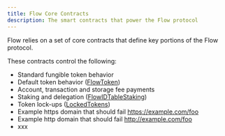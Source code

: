 ```yaml
---
title: Flow Core Contracts
description: The smart contracts that power the Flow protocol
---
```


Flow relies on a set of core contracts that define key portions of the
Flow protocol.

These contracts control the following:

- Standard fungible token behavior
- Default token behavior ([FlowToken](./nft-storefront))
- Account, transaction and storage fee payments
- Staking and delegation ([FlowIDTableStaking](/core-contracts/staking-contract-reference))
- Token lock-ups ([LockedTokens](/core-contracts/locked-tokens))
- Example https domain that should fail https://example.com/foo
- Example http domain that should fail http://example.com/foo
- xxx
